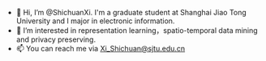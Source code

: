 - 👋 Hi, I’m @ShichuanXi. I'm a graduate student at Shanghai Jiao Tong University and I major in electronic information.
- 👀 I’m interested in representation learning，spatio-temporal data mining and privacy preserving.
- 📫 You can reach me via Xi_Shichuan@sjtu.edu.cn

<!---
ShichuanXi/ShichuanXi is a ✨ special ✨ repository because its `README.md` (this file) appears on your GitHub profile.
You can click the Preview link to take a look at your changes.
--->
